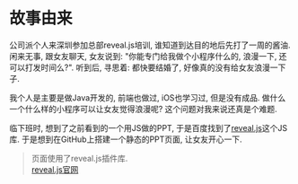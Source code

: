 故事由来
========

公司派个人来深圳参加总部reveal.js培训, 谁知道到达目的地后先打了一周的酱油. 闲来无事, 跟女友聊天, 女友说到: "你能专门给我做个小程序什么的, 浪漫一下, 还可以打发时间么?". 听到后, 寻思着: 都快要结婚了, 好像真的没有给女友浪漫一下子. 

我个人是主要是做Java开发的, 前端也做过, iOS也学习过, 但是没有成品. 做什么一个什么样的小程序可以让女友觉得浪漫呢? 这个问题对我来说还真是个难题. 

临下班时, 想到了之前看到的一个用JS做的PPT, 于是百度找到了[reveal.js](https://github.com/hakimel/reveal.js)这个JS库. 于是想到在GitHub上搭建一个静态的PPT页面, 让女友开心一下.

> 页面使用了reveal.js插件库.<br>
> [reveal.js官网](https://github.com/hakimel/reveal.js)
